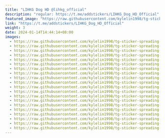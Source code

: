 ```yaml
---
title: "LIHKG Dog HD @lihkg_official"
description: "regular: https://t.me/addstickers/LIHKG_Dog_HD_Official"
featured_image: "https://raw.githubusercontent.com/kylelin1998/tg-sticker-spreading-worldwide-images/main/img/d5b9a3a3-5ffb-492c-be64-58c58da61e41.jpg"
link: "https://t.me/addstickers/LIHKG_Dog_HD_Official"
weight: 3
date: 2024-01-14T14:44:14+08:00
images:
  - https://raw.githubusercontent.com/kylelin1998/tg-sticker-spreading-worldwide-images/main/img/d5b9a3a3-5ffb-492c-be64-58c58da61e41.jpg
  - https://raw.githubusercontent.com/kylelin1998/tg-sticker-spreading-worldwide-images/main/img/4f8474a1-5f8f-426a-b874-73a2d7ec3388.jpg
  - https://raw.githubusercontent.com/kylelin1998/tg-sticker-spreading-worldwide-images/main/img/84250379-1f6c-4c75-a894-05e018fb119f.jpg
  - https://raw.githubusercontent.com/kylelin1998/tg-sticker-spreading-worldwide-images/main/img/ad9df9d9-6f2e-4e1b-929b-7bc3114509f1.jpg
  - https://raw.githubusercontent.com/kylelin1998/tg-sticker-spreading-worldwide-images/main/img/a3ea93e0-4edc-47d5-976a-af29678f95f7.jpg
  - https://raw.githubusercontent.com/kylelin1998/tg-sticker-spreading-worldwide-images/main/img/1417a582-23b5-4572-a63e-6363431589cc.jpg
  - https://raw.githubusercontent.com/kylelin1998/tg-sticker-spreading-worldwide-images/main/img/1ec09495-89a2-4948-b370-d4a1924c3569.jpg
  - https://raw.githubusercontent.com/kylelin1998/tg-sticker-spreading-worldwide-images/main/img/9138fb07-1cf3-4822-b3c7-9c39b95d036d.jpg
  - https://raw.githubusercontent.com/kylelin1998/tg-sticker-spreading-worldwide-images/main/img/d79fe521-62aa-43fd-ae18-21874877e9c3.jpg
  - https://raw.githubusercontent.com/kylelin1998/tg-sticker-spreading-worldwide-images/main/img/f501ccf1-fb7f-4051-a27c-8caacb84f961.jpg
  - https://raw.githubusercontent.com/kylelin1998/tg-sticker-spreading-worldwide-images/main/img/9704ba52-d77a-4c27-8429-97f0d960a210.jpg
  - https://raw.githubusercontent.com/kylelin1998/tg-sticker-spreading-worldwide-images/main/img/5363a557-dc63-4a7b-943a-9b1848079fc4.jpg
  - https://raw.githubusercontent.com/kylelin1998/tg-sticker-spreading-worldwide-images/main/img/6e4bdd51-a494-4d8b-864c-fcb5fa2790c0.jpg
  - https://raw.githubusercontent.com/kylelin1998/tg-sticker-spreading-worldwide-images/main/img/dd12d710-056e-4e28-a454-519e322953c6.jpg
  - https://raw.githubusercontent.com/kylelin1998/tg-sticker-spreading-worldwide-images/main/img/97f189d6-5102-4e5c-8cc9-f3a94816df39.jpg
  - https://raw.githubusercontent.com/kylelin1998/tg-sticker-spreading-worldwide-images/main/img/342bd105-bb90-4249-9d4e-7a9e343a364b.jpg
  - https://raw.githubusercontent.com/kylelin1998/tg-sticker-spreading-worldwide-images/main/img/842a0c9e-c171-4598-87ca-18a512c71130.jpg
  - https://raw.githubusercontent.com/kylelin1998/tg-sticker-spreading-worldwide-images/main/img/1cf5b5f8-07ef-4283-89e6-a355d899cabe.jpg
  - https://raw.githubusercontent.com/kylelin1998/tg-sticker-spreading-worldwide-images/main/img/07ab9942-8801-4c50-becc-24abcd3b6753.jpg
  - https://raw.githubusercontent.com/kylelin1998/tg-sticker-spreading-worldwide-images/main/img/6f9d1f3c-fd6f-4b72-a38d-2d7a78db2727.jpg
---
```

